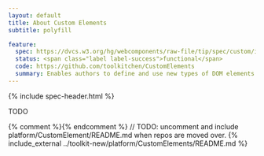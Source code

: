 ```yaml
---
layout: default
title: About Custom Elements
subtitle: polyfill

feature:
  spec: https://dvcs.w3.org/hg/webcomponents/raw-file/tip/spec/custom/index.html
  status: <span class="label label-success">functional</span>
  code: https://github.com/toolkitchen/CustomElements
  summary: Enables authors to define and use new types of DOM elements in a document.
---
```


{% include spec-header.html %}

TODO

{% comment %}{% endcomment %}
// TODO: uncomment and include platform/CustomElement/README.md when repos are moved over.
{% include_external ../toolkit-new/platform/CustomElements/README.md %}


